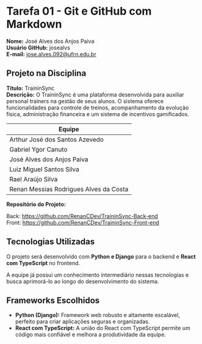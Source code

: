 # Tarefa 01 - Git e GitHub com Markdown

**Nome:** José Alves dos Anjos Paiva  
**Usuário GitHub:** josealvs   
**E-mail:** jose.alves.092@ufrn.edu.br 

## Projeto na Disciplina
**Título:** TraininSync  
**Descrição:** O TraininSync é uma plataforma desenvolvida para auxiliar personal trainers na gestão de seus alunos. O sistema oferece funcionalidades para controle de treinos, acompanhamento da evolução física, administração financeira e um sistema de incentivos gamificados.

| Equipe                              
|-------------------------------------|
| Arthur José dos Santos Azevedo      |
| Gabriel Ygor Canuto                 |
| José Alves dos Anjos Paiva          |
| Luiz Miguel Santos Silva            |
| Rael Araújo Silva                   |
| Renan Messias Rodrigues Alves da Costa |

**Repositório do Projeto:**

 Back: https://github.com/RenanCDev/TraininSync-Back-end  
 Front: https://github.com/RenanCDev/TraininSync-Front-end

## Tecnologias Utilizadas
O projeto será desenvolvido com **Python e Django** para o backend e **React com TypeScript** no frontend.

A equipe já possui um conhecimento intermediário nessas tecnologias e busca aprimorá-lo ao longo do desenvolvimento do sistema.

## Frameworks Escolhidos
- **Python (Django):** Framework web robusto e altamente escalável, perfeito para criar aplicações seguras e organizadas.  
- **React com TypeScript:** A união do React com TypeScript permite um código mais confiável e melhora a produtividade da equipe.
